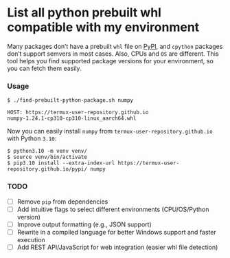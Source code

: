 # List all python prebuilt whl compatible with my environment  

Many packages don’t have a prebuilt `whl` file on [PyPI](pipy.org), and `cpython` packages don’t support semvers in most cases. Also, CPUs and `OS` are different. This tool helps you find supported package versions for your environment, so you can fetch them easily.  

### Usage  
```console  
$ ./find-prebuilt-python-package.sh numpy  

HOST: https://termux-user-repository.github.io  
numpy-1.24.1-cp310-cp310-linux_aarch64.whl  
```  

Now you can easily install `numpy` from `termux-user-repository.github.io` with Python `3.10`:  

```console  
$ python3.10 -m venv venv/  
$ source venv/bin/activate  
$ pip3.10 install --extra-index-url https://termux-user-repository.github.io/pypi/ numpy  
```  

### TODO  
- [ ] Remove `pip` from dependencies  
- [ ] Add intuitive flags to select different environments (CPU/OS/Python version)  
- [ ] Improve output formatting (e.g., JSON support)  
- [ ] Rewrite in a compiled language for better Windows support and faster execution  
- [ ] Add REST API/JavaScript for web integration (easier whl file detection)  
